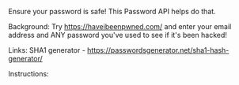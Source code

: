 Ensure your password is safe! This Password API helps do that.

Background:
Try https://haveibeenpwned.com/ and enter your email address and ANY password you've used to see if it's been hacked!

Links:
SHA1 generator - https://passwordsgenerator.net/sha1-hash-generator/

Instructions:

